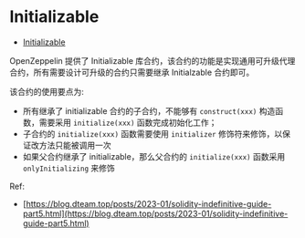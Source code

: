 # Initializable

- [Initializable](#initializable)


OpenZeppelin 提供了 Initializable 库合约，该合约的功能是实现通用可升级代理合约，所有需要设计可升级的合约只需要继承 Initialzable 合约即可。

该合约的使用要点为:

- 所有继承了 initializable 合约的子合约，不能够有 `construct(xxx)` 构造函数，需要采用 `initialize(xxx)` 函数完成初始化工作；
- 子合约的 `initialize(xxx)` 函数需要使用 `initializer` 修饰符来修饰，以保证改方法只能被调用一次
- 如果父合约继承了 initializable，那么父合约的 `initialize(xxx)` 函数采用 `onlyInitializing` 来修饰

Ref:
- [https://blog.dteam.top/posts/2023-01/solidity-indefinitive-guide-part5.html](https://blog.dteam.top/posts/2023-01/solidity-indefinitive-guide-part5.html)

